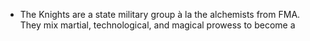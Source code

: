 - The Knights are a state military group à la the alchemists from FMA. They mix martial, technological, and magical prowess to become a 
